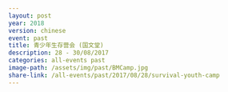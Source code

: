 ```yaml
---
layout: post
year: 2018
version: chinese
event: past
title: 青少年生存营会 (国文堂)
description: 28 - 30/08/2017
categories: all-events past
image-path: /assets/img/past/BMCamp.jpg
share-link: /all-events/past/2017/08/28/survival-youth-camp
---
```

